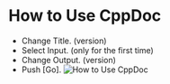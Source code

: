 # How to Use CppDoc
- Change Title. (version)
- Select Input. (only for the first time) 
- Change Output. (version)
- Push [Go].
![How to Use CppDoc](CppDoc.png)
